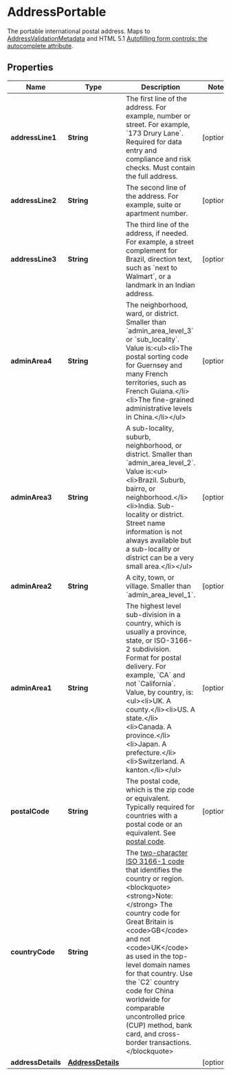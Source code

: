 

# AddressPortable

The portable international postal address. Maps to [AddressValidationMetadata](https://github.com/googlei18n/libaddressinput/wiki/AddressValidationMetadata) and HTML 5.1 [Autofilling form controls: the autocomplete attribute](https://www.w3.org/TR/html51/sec-forms.html#autofilling-form-controls-the-autocomplete-attribute).

## Properties

| Name | Type | Description | Notes |
|------------ | ------------- | ------------- | -------------|
|**addressLine1** | **String** | The first line of the address. For example, number or street. For example, &#x60;173 Drury Lane&#x60;. Required for data entry and compliance and risk checks. Must contain the full address. |  [optional] |
|**addressLine2** | **String** | The second line of the address. For example, suite or apartment number. |  [optional] |
|**addressLine3** | **String** | The third line of the address, if needed. For example, a street complement for Brazil, direction text, such as &#x60;next to Walmart&#x60;, or a landmark in an Indian address. |  [optional] |
|**adminArea4** | **String** | The neighborhood, ward, or district. Smaller than &#x60;admin_area_level_3&#x60; or &#x60;sub_locality&#x60;. Value is:&lt;ul&gt;&lt;li&gt;The postal sorting code for Guernsey and many French territories, such as French Guiana.&lt;/li&gt;&lt;li&gt;The fine-grained administrative levels in China.&lt;/li&gt;&lt;/ul&gt; |  [optional] |
|**adminArea3** | **String** | A sub-locality, suburb, neighborhood, or district. Smaller than &#x60;admin_area_level_2&#x60;. Value is:&lt;ul&gt;&lt;li&gt;Brazil. Suburb, bairro, or neighborhood.&lt;/li&gt;&lt;li&gt;India. Sub-locality or district. Street name information is not always available but a sub-locality or district can be a very small area.&lt;/li&gt;&lt;/ul&gt; |  [optional] |
|**adminArea2** | **String** | A city, town, or village. Smaller than &#x60;admin_area_level_1&#x60;. |  [optional] |
|**adminArea1** | **String** | The highest level sub-division in a country, which is usually a province, state, or ISO-3166-2 subdivision. Format for postal delivery. For example, &#x60;CA&#x60; and not &#x60;California&#x60;. Value, by country, is:&lt;ul&gt;&lt;li&gt;UK. A county.&lt;/li&gt;&lt;li&gt;US. A state.&lt;/li&gt;&lt;li&gt;Canada. A province.&lt;/li&gt;&lt;li&gt;Japan. A prefecture.&lt;/li&gt;&lt;li&gt;Switzerland. A kanton.&lt;/li&gt;&lt;/ul&gt; |  [optional] |
|**postalCode** | **String** | The postal code, which is the zip code or equivalent. Typically required for countries with a postal code or an equivalent. See [postal code](https://en.wikipedia.org/wiki/Postal_code). |  [optional] |
|**countryCode** | **String** | The [two-character ISO 3166-1 code](/docs/integration/direct/rest/country-codes/) that identifies the country or region.&lt;blockquote&gt;&lt;strong&gt;Note:&lt;/strong&gt; The country code for Great Britain is &lt;code&gt;GB&lt;/code&gt; and not &lt;code&gt;UK&lt;/code&gt; as used in the top-level domain names for that country. Use the &#x60;C2&#x60; country code for China worldwide for comparable uncontrolled price (CUP) method, bank card, and cross-border transactions.&lt;/blockquote&gt; |  |
|**addressDetails** | [**AddressDetails**](AddressDetails.md) |  |  [optional] |



